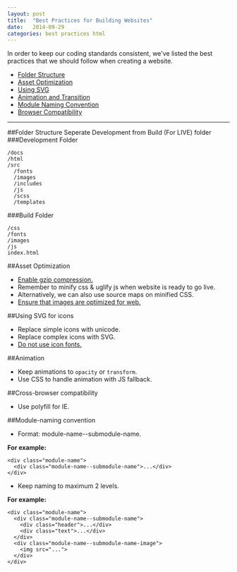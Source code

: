 ```yaml
---
layout: post
title:  "Best Practices for Building Websites"
date:   2014-09-29
categories: best practices html
---
```


In order to keep our coding standards consistent, we've listed the best practices that we should follow when creating a website.

* [Folder Structure](#folderstructure)
* [Asset Optimization](#assetoptimization)
* [Using SVG](#usingsvg)
* [Animation and Transition](#animation)
* [Module Naming Convention](#modulenamingconvention)
* [Browser Compatibility](#browsercompatibility)

---

<a name="folderstructure" class="anchor" aria-hidden="true"></a>
##Folder Structure
Seperate Development from Build (For LIVE) folder
###Development Folder
```
/docs
/html
/src
  /fonts
  /images
  /includes
  /js
  /scss
  /templates
```
###Build Folder
```
/css
/fonts
/images
/js
index.html
```

<a name="assetoptimization" class="anchor" aria-hidden="true"></a>
##Asset Optimization
* [Enable gzip compression.](https://developers.google.com/web/fundamentals/performance/optimizing-content-efficiency/optimize-encoding-and-transfer#text-compression-with-gzip)
* Remember to minify css & uglify js when website is ready to go live.
* Alternatively, we can also use source maps on minified CSS.
* [Ensure that images are optimized for web.](https://developers.google.com/web/fundamentals/performance/optimizing-content-efficiency/image-optimization)

<a name="usingsvg" class="anchor" aria-hidden="true"></a>
##Using SVG for icons
* Replace simple icons with unicode.
* Replace complex icons with SVG.
* [Do not use icon fonts.](https://developers.google.com/web/fundamentals/media/images/use-icons?hl=en#use-icon-fonts-with-caution)

<a name="animation" class="anchor" aria-hidden="true"></a>
##Animation
* Keep animations to `opacity` or `transform`.
* Use CSS to handle animation with JS fallback.

<a name="modulenamingconvention" class="anchor" aria-hidden="true"></a>
##Cross-browser compatibility
* Use polyfill for IE.

<a name="browsercompatibility" class="anchor" aria-hidden="true"></a>
##Module-naming convention
* Format: module-name--submodule-name.

**For example:**

```
<div class="module-name">
  <div class="module-name--submodule-name">...</div>
</div>
```
* Keep naming to maximum 2 levels.

**For example:**

```
<div class="module-name">
  <div class="module-name--submodule-name">
    <div class="header">...</div>
    <div class="text">...</div>
  </div>
  <div class="module-name--submodule-name-image">
    <img src="...">
  </div>
</div>
```
